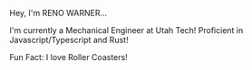 Hey, I'm RENO WARNER...

I'm currently a Mechanical Engineer at Utah Tech!
Proficient in Javascript/Typescript and Rust!

Fun Fact: I love Roller Coasters!
